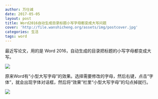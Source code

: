 ```yaml
---
author: 万仕诚
date: 2017-05-05
layout: post
title: Word2016自动生成目录标题小写字母都变成大写问题
cover: 'http://file.wanshicheng.org/assets/img/postcover.jpg'
categories: 生活
tags: word
---
```


最近写论文，用的是 Word 2016，自动生成的目录把标题的小写字母都变成大写。

![](http://file.wanshicheng.org/wp-content/uploads/2017/05/word1.jpg)

原来Word有“小型大写字母”的效果。选择需要修改的字母，然后右键，点击“字体”，就会出现字体对话框，然后将“效果”栏里“小型大写字母”的勾点掉就行。

![](http://file.wanshicheng.org/wp-content/uploads/2017/05/word2.jpg)
